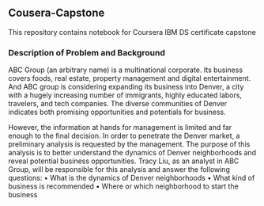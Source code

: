 ## Cousera-Capstone
This repository contains notebook for Coursera IBM DS certificate capstone

### Description of Problem and Background

ABC Group (an arbitrary name) is a multinational corporate. Its business covers foods, real estate, property management and digital entertainment. And ABC group is considering expanding its business into Denver, a city with a hugely increasing number of immigrants, highly educated labors, travelers,  and tech companies. The diverse communities of Denver indicates both promising opportunities and potentials for business. 

However, the information at hands for management is limited and far enough to the final decision. In order to penetrate the Denver market, a preliminary analysis is requested by the management. The purpose of this analysis is to better understand the dynamics of Denver neighborhoods and reveal potential business opportunities. Tracy Liu, as an analyst in ABC Group, will be responsible for this analysis and answer the following questions:
    •	What is the dynamics of Denver neighborhoods
    •	What kind of business is recommended
    •	Where or which neighborhood to start the business
